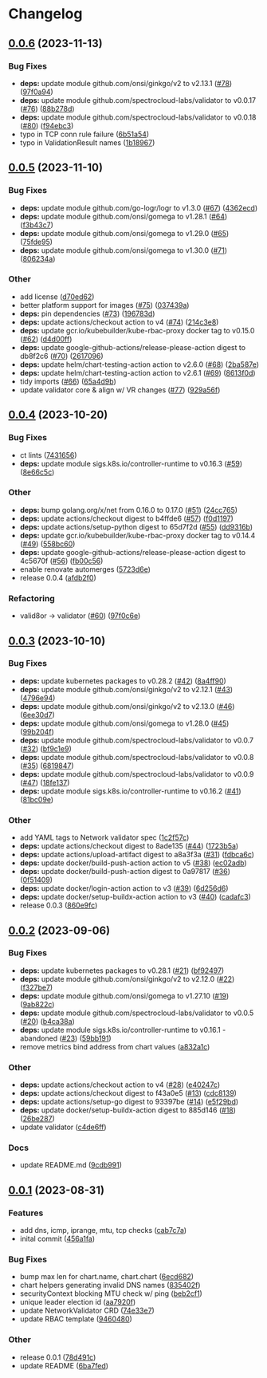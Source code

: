 # Changelog

## [0.0.6](https://github.com/spectrocloud-labs/validator-plugin-network/compare/v0.0.5...v0.0.6) (2023-11-13)


### Bug Fixes

* **deps:** update module github.com/onsi/ginkgo/v2 to v2.13.1 ([#78](https://github.com/spectrocloud-labs/validator-plugin-network/issues/78)) ([97f0a94](https://github.com/spectrocloud-labs/validator-plugin-network/commit/97f0a94055390b2707d1e05cb883e5885e5c730d))
* **deps:** update module github.com/spectrocloud-labs/validator to v0.0.17 ([#76](https://github.com/spectrocloud-labs/validator-plugin-network/issues/76)) ([88b278d](https://github.com/spectrocloud-labs/validator-plugin-network/commit/88b278d5c6e13a55ac59191c31df492687dd7c4b))
* **deps:** update module github.com/spectrocloud-labs/validator to v0.0.18 ([#80](https://github.com/spectrocloud-labs/validator-plugin-network/issues/80)) ([f94ebc3](https://github.com/spectrocloud-labs/validator-plugin-network/commit/f94ebc3b5cb86ef94b3695e517549131ef488b07))
* typo in TCP conn rule failure ([6b51a54](https://github.com/spectrocloud-labs/validator-plugin-network/commit/6b51a54b8fbbbd509a2b3124c325b04be5ff5b88))
* typo in ValidationResult names ([1b18967](https://github.com/spectrocloud-labs/validator-plugin-network/commit/1b18967633194c24a06eaa3e5f2477a06be78dc6))

## [0.0.5](https://github.com/spectrocloud-labs/validator-plugin-network/compare/v0.0.4...v0.0.5) (2023-11-10)


### Bug Fixes

* **deps:** update module github.com/go-logr/logr to v1.3.0 ([#67](https://github.com/spectrocloud-labs/validator-plugin-network/issues/67)) ([4362ecd](https://github.com/spectrocloud-labs/validator-plugin-network/commit/4362ecdd33ef4427efdbd914d52b8b0840564de1))
* **deps:** update module github.com/onsi/gomega to v1.28.1 ([#64](https://github.com/spectrocloud-labs/validator-plugin-network/issues/64)) ([f3b43c7](https://github.com/spectrocloud-labs/validator-plugin-network/commit/f3b43c7af08941dba32c94bea505ab1ecbbc9e4e))
* **deps:** update module github.com/onsi/gomega to v1.29.0 ([#65](https://github.com/spectrocloud-labs/validator-plugin-network/issues/65)) ([75fde95](https://github.com/spectrocloud-labs/validator-plugin-network/commit/75fde955fdabbc659e2e8ae4148b4b21df72df25))
* **deps:** update module github.com/onsi/gomega to v1.30.0 ([#71](https://github.com/spectrocloud-labs/validator-plugin-network/issues/71)) ([806234a](https://github.com/spectrocloud-labs/validator-plugin-network/commit/806234a462c83c83c3be0ee370e077444c2c8f72))


### Other

* add license ([d70ed62](https://github.com/spectrocloud-labs/validator-plugin-network/commit/d70ed62c20d16219cd55fdfc6dde002de91acb0f))
* better platform support for images ([#75](https://github.com/spectrocloud-labs/validator-plugin-network/issues/75)) ([037439a](https://github.com/spectrocloud-labs/validator-plugin-network/commit/037439a33471fbec8635e815f8ccfa343c2690e2))
* **deps:** pin dependencies ([#73](https://github.com/spectrocloud-labs/validator-plugin-network/issues/73)) ([196783d](https://github.com/spectrocloud-labs/validator-plugin-network/commit/196783d1248b356f20a651cf8d4cdf0ee323693d))
* **deps:** update actions/checkout action to v4 ([#74](https://github.com/spectrocloud-labs/validator-plugin-network/issues/74)) ([214c3e8](https://github.com/spectrocloud-labs/validator-plugin-network/commit/214c3e8a29ee6d78c58f6f522ad71cbe759d6d97))
* **deps:** update gcr.io/kubebuilder/kube-rbac-proxy docker tag to v0.15.0 ([#62](https://github.com/spectrocloud-labs/validator-plugin-network/issues/62)) ([d4d00ff](https://github.com/spectrocloud-labs/validator-plugin-network/commit/d4d00ffee950688e4b1cb23682b4e83c11e7ae0e))
* **deps:** update google-github-actions/release-please-action digest to db8f2c6 ([#70](https://github.com/spectrocloud-labs/validator-plugin-network/issues/70)) ([2617096](https://github.com/spectrocloud-labs/validator-plugin-network/commit/2617096a9100c4dc327d448b29c2b6933080b7fe))
* **deps:** update helm/chart-testing-action action to v2.6.0 ([#68](https://github.com/spectrocloud-labs/validator-plugin-network/issues/68)) ([2ba587e](https://github.com/spectrocloud-labs/validator-plugin-network/commit/2ba587ea82312f82de4203233ca4a8a95bfe6b7d))
* **deps:** update helm/chart-testing-action action to v2.6.1 ([#69](https://github.com/spectrocloud-labs/validator-plugin-network/issues/69)) ([8613f0d](https://github.com/spectrocloud-labs/validator-plugin-network/commit/8613f0d838bed1b45753f64f39508d8a8130b7cb))
* tidy imports ([#66](https://github.com/spectrocloud-labs/validator-plugin-network/issues/66)) ([65a4d9b](https://github.com/spectrocloud-labs/validator-plugin-network/commit/65a4d9b771bfd1fa10c34ee8df6981a2914962b1))
* update validator core & align w/ VR changes ([#77](https://github.com/spectrocloud-labs/validator-plugin-network/issues/77)) ([929a56f](https://github.com/spectrocloud-labs/validator-plugin-network/commit/929a56f693140b2ec1a341ca853d03ad295fff70))

## [0.0.4](https://github.com/spectrocloud-labs/valid8or-plugin-network/compare/v0.0.3...v0.0.4) (2023-10-20)


### Bug Fixes

* ct lints ([7431656](https://github.com/spectrocloud-labs/valid8or-plugin-network/commit/74316561923f058f0c6013f60adf8543f97f349d))
* **deps:** update module sigs.k8s.io/controller-runtime to v0.16.3 ([#59](https://github.com/spectrocloud-labs/valid8or-plugin-network/issues/59)) ([8e66c5c](https://github.com/spectrocloud-labs/valid8or-plugin-network/commit/8e66c5ca6a02808585b90df8eb5d1bbaa42dc15e))


### Other

* **deps:** bump golang.org/x/net from 0.16.0 to 0.17.0 ([#51](https://github.com/spectrocloud-labs/valid8or-plugin-network/issues/51)) ([24cc765](https://github.com/spectrocloud-labs/valid8or-plugin-network/commit/24cc7658ceb3d4acf9678b7eb58c246b89137d41))
* **deps:** update actions/checkout digest to b4ffde6 ([#57](https://github.com/spectrocloud-labs/valid8or-plugin-network/issues/57)) ([f0d1197](https://github.com/spectrocloud-labs/valid8or-plugin-network/commit/f0d1197713be76b934e534d8b9efc7c4168b552a))
* **deps:** update actions/setup-python digest to 65d7f2d ([#55](https://github.com/spectrocloud-labs/valid8or-plugin-network/issues/55)) ([dd9316b](https://github.com/spectrocloud-labs/valid8or-plugin-network/commit/dd9316baca87fe1345f567f5b992aca41bbddac8))
* **deps:** update gcr.io/kubebuilder/kube-rbac-proxy docker tag to v0.14.4 ([#49](https://github.com/spectrocloud-labs/valid8or-plugin-network/issues/49)) ([558bc60](https://github.com/spectrocloud-labs/valid8or-plugin-network/commit/558bc60847a23ce437c3c2b9595d056511db1bb3))
* **deps:** update google-github-actions/release-please-action digest to 4c5670f ([#56](https://github.com/spectrocloud-labs/valid8or-plugin-network/issues/56)) ([fb00c56](https://github.com/spectrocloud-labs/valid8or-plugin-network/commit/fb00c56cbe0c2028859374ef3ccc00e1b65db1dc))
* enable renovate automerges ([5723d6e](https://github.com/spectrocloud-labs/valid8or-plugin-network/commit/5723d6e01ac7b611260bb209b0e1d70117a4ac65))
* release 0.0.4 ([afdb2f0](https://github.com/spectrocloud-labs/valid8or-plugin-network/commit/afdb2f0ef424441ed8dd9628045ca842efdf674f))


### Refactoring

* valid8or -&gt; validator ([#60](https://github.com/spectrocloud-labs/valid8or-plugin-network/issues/60)) ([97f0c6e](https://github.com/spectrocloud-labs/valid8or-plugin-network/commit/97f0c6eae41dfe7d8760597de6c0fe79617a885c))

## [0.0.3](https://github.com/spectrocloud-labs/validator-plugin-network/compare/v0.0.2...v0.0.3) (2023-10-10)


### Bug Fixes

* **deps:** update kubernetes packages to v0.28.2 ([#42](https://github.com/spectrocloud-labs/validator-plugin-network/issues/42)) ([8a4ff90](https://github.com/spectrocloud-labs/validator-plugin-network/commit/8a4ff905613d4e0d969718c396abe422aa9d8ef1))
* **deps:** update module github.com/onsi/ginkgo/v2 to v2.12.1 ([#43](https://github.com/spectrocloud-labs/validator-plugin-network/issues/43)) ([4796e94](https://github.com/spectrocloud-labs/validator-plugin-network/commit/4796e9437b070bdecb02033f7adecda0d0d92e52))
* **deps:** update module github.com/onsi/ginkgo/v2 to v2.13.0 ([#46](https://github.com/spectrocloud-labs/validator-plugin-network/issues/46)) ([6ee30d7](https://github.com/spectrocloud-labs/validator-plugin-network/commit/6ee30d702ed4bf673dc8173d83a5ae4f92752753))
* **deps:** update module github.com/onsi/gomega to v1.28.0 ([#45](https://github.com/spectrocloud-labs/validator-plugin-network/issues/45)) ([99b204f](https://github.com/spectrocloud-labs/validator-plugin-network/commit/99b204f14d89980ac95ab518efde99d6c0c446c9))
* **deps:** update module github.com/spectrocloud-labs/validator to v0.0.7 ([#32](https://github.com/spectrocloud-labs/validator-plugin-network/issues/32)) ([bf9c1e9](https://github.com/spectrocloud-labs/validator-plugin-network/commit/bf9c1e907c1f5e25a9897a40af98fbf010826477))
* **deps:** update module github.com/spectrocloud-labs/validator to v0.0.8 ([#35](https://github.com/spectrocloud-labs/validator-plugin-network/issues/35)) ([6819847](https://github.com/spectrocloud-labs/validator-plugin-network/commit/6819847b3d8ea080639a9be314460569782342de))
* **deps:** update module github.com/spectrocloud-labs/validator to v0.0.9 ([#47](https://github.com/spectrocloud-labs/validator-plugin-network/issues/47)) ([18fe137](https://github.com/spectrocloud-labs/validator-plugin-network/commit/18fe13759068cb3ec504a4d138b34a0ec0be2280))
* **deps:** update module sigs.k8s.io/controller-runtime to v0.16.2 ([#41](https://github.com/spectrocloud-labs/validator-plugin-network/issues/41)) ([81bc09e](https://github.com/spectrocloud-labs/validator-plugin-network/commit/81bc09e128a9fc5755e7b0c9e763dd85bc42e1d2))


### Other

* add YAML tags to Network validator spec ([1c2f57c](https://github.com/spectrocloud-labs/validator-plugin-network/commit/1c2f57c3b628d99e00ce5883a56c0e17e0c782fd))
* **deps:** update actions/checkout digest to 8ade135 ([#44](https://github.com/spectrocloud-labs/validator-plugin-network/issues/44)) ([1723b5a](https://github.com/spectrocloud-labs/validator-plugin-network/commit/1723b5a84b44f557958fc3271330159abbd99a19))
* **deps:** update actions/upload-artifact digest to a8a3f3a ([#31](https://github.com/spectrocloud-labs/validator-plugin-network/issues/31)) ([fdbca6c](https://github.com/spectrocloud-labs/validator-plugin-network/commit/fdbca6cc4ac02320f82110134c60b0bf095fbda2))
* **deps:** update docker/build-push-action action to v5 ([#38](https://github.com/spectrocloud-labs/validator-plugin-network/issues/38)) ([ec02adb](https://github.com/spectrocloud-labs/validator-plugin-network/commit/ec02adbd568f0b828a27d2ef8b59eeb22ce50fad))
* **deps:** update docker/build-push-action digest to 0a97817 ([#36](https://github.com/spectrocloud-labs/validator-plugin-network/issues/36)) ([0f51409](https://github.com/spectrocloud-labs/validator-plugin-network/commit/0f5140971db8372e9d83f936183e3f6acf4e08ec))
* **deps:** update docker/login-action action to v3 ([#39](https://github.com/spectrocloud-labs/validator-plugin-network/issues/39)) ([6d256d6](https://github.com/spectrocloud-labs/validator-plugin-network/commit/6d256d6c3c756f86c38cac056703563b15e6c458))
* **deps:** update docker/setup-buildx-action action to v3 ([#40](https://github.com/spectrocloud-labs/validator-plugin-network/issues/40)) ([cadafc3](https://github.com/spectrocloud-labs/validator-plugin-network/commit/cadafc33c69671a2bc662f7dab215df1bf6b0d41))
* release 0.0.3 ([860e9fc](https://github.com/spectrocloud-labs/validator-plugin-network/commit/860e9fcab1a1acbee4d0fef41f6a6b7a578689ce))

## [0.0.2](https://github.com/spectrocloud-labs/validator-plugin-network/compare/v0.0.1...v0.0.2) (2023-09-06)


### Bug Fixes

* **deps:** update kubernetes packages to v0.28.1 ([#21](https://github.com/spectrocloud-labs/validator-plugin-network/issues/21)) ([bf92497](https://github.com/spectrocloud-labs/validator-plugin-network/commit/bf92497bb01aeb674af92943154050c88b366b61))
* **deps:** update module github.com/onsi/ginkgo/v2 to v2.12.0 ([#22](https://github.com/spectrocloud-labs/validator-plugin-network/issues/22)) ([f327be7](https://github.com/spectrocloud-labs/validator-plugin-network/commit/f327be73080ee2f51597473e6b138bdb1a8f5e58))
* **deps:** update module github.com/onsi/gomega to v1.27.10 ([#19](https://github.com/spectrocloud-labs/validator-plugin-network/issues/19)) ([9ab822c](https://github.com/spectrocloud-labs/validator-plugin-network/commit/9ab822c231aa63c538cc95369bfffeb2231a21b0))
* **deps:** update module github.com/spectrocloud-labs/validator to v0.0.5 ([#20](https://github.com/spectrocloud-labs/validator-plugin-network/issues/20)) ([b4ca38a](https://github.com/spectrocloud-labs/validator-plugin-network/commit/b4ca38a579bb2e46819268c3e8a84c9557c1edd8))
* **deps:** update module sigs.k8s.io/controller-runtime to v0.16.1 - abandoned ([#23](https://github.com/spectrocloud-labs/validator-plugin-network/issues/23)) ([59bb191](https://github.com/spectrocloud-labs/validator-plugin-network/commit/59bb191f3a812a6efdc392db6424448f957c95bd))
* remove metrics bind address from chart values ([a832a1c](https://github.com/spectrocloud-labs/validator-plugin-network/commit/a832a1cf1b2bc9c357c87c3a15797e6f6b137aa7))


### Other

* **deps:** update actions/checkout action to v4 ([#28](https://github.com/spectrocloud-labs/validator-plugin-network/issues/28)) ([e40247c](https://github.com/spectrocloud-labs/validator-plugin-network/commit/e40247c45192ac25c6a0fd1c1d2d282821eee3e3))
* **deps:** update actions/checkout digest to f43a0e5 ([#13](https://github.com/spectrocloud-labs/validator-plugin-network/issues/13)) ([cdc8139](https://github.com/spectrocloud-labs/validator-plugin-network/commit/cdc81390456334988680ca43cf831255af4f71cb))
* **deps:** update actions/setup-go digest to 93397be ([#14](https://github.com/spectrocloud-labs/validator-plugin-network/issues/14)) ([e5f29bd](https://github.com/spectrocloud-labs/validator-plugin-network/commit/e5f29bd94cd5cf93166c92161974ed42bda2303e))
* **deps:** update docker/setup-buildx-action digest to 885d146 ([#18](https://github.com/spectrocloud-labs/validator-plugin-network/issues/18)) ([26be287](https://github.com/spectrocloud-labs/validator-plugin-network/commit/26be28723eae14ac0ff0a4a2b95c97c17c051c8e))
* update validator ([c4de6ff](https://github.com/spectrocloud-labs/validator-plugin-network/commit/c4de6ffab4458eebbc61adeb713fcba0e164ad76))


### Docs

* update README.md ([9cdb991](https://github.com/spectrocloud-labs/validator-plugin-network/commit/9cdb9919345312ca9e52d751ff41cdc102957486))

## [0.0.1](https://github.com/spectrocloud-labs/validator-plugin-network/compare/v0.0.1...v0.0.1) (2023-08-31)


### Features

* add dns, icmp, iprange, mtu, tcp checks ([cab7c7a](https://github.com/spectrocloud-labs/validator-plugin-network/commit/cab7c7a34d6815572c3c37eeb799fca887ed850b))
* inital commit ([456a1fa](https://github.com/spectrocloud-labs/validator-plugin-network/commit/456a1faf45afb45c2604efbd4bae9872e8aa8e1b))


### Bug Fixes

* bump max len for chart.name, chart.chart ([6ecd682](https://github.com/spectrocloud-labs/validator-plugin-network/commit/6ecd682053f99f6a6ec5a3a5caee55678163f66a))
* chart helpers generating invalid DNS names ([835402f](https://github.com/spectrocloud-labs/validator-plugin-network/commit/835402fc427e623fad8df635cb6fd0c5e0d4045d))
* securityContext blocking MTU check w/ ping ([beb2cf1](https://github.com/spectrocloud-labs/validator-plugin-network/commit/beb2cf1d940aeb6d3d07b022eb81e4c284e01da1))
* unique leader election id ([aa7920f](https://github.com/spectrocloud-labs/validator-plugin-network/commit/aa7920f45de86c85f9f05c96ecdada68a8f02780))
* update NetworkValidator CRD ([74e33e7](https://github.com/spectrocloud-labs/validator-plugin-network/commit/74e33e70d71441a4c0eaa2f28c1668bcc0e8a4fd))
* update RBAC template ([9460480](https://github.com/spectrocloud-labs/validator-plugin-network/commit/94604808b1a0c89fcaed5ef4c2c6c1dfe8fea250))


### Other

* release 0.0.1 ([78d491c](https://github.com/spectrocloud-labs/validator-plugin-network/commit/78d491cda744e2048673c912169539cc31b27d2f))
* update README ([6ba7fed](https://github.com/spectrocloud-labs/validator-plugin-network/commit/6ba7fed3c0e0c18ccfafe6a836f868a11f69b228))
